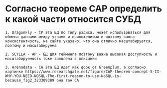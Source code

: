 # Согласно теореме CAP определить к какой части относится СУБД

	1. DragonFly - CP Эта БД по типу рэдиса, может использоваться для обмена данными между узлами и приложениями и поэтому важна консистентность, на сайте указано, что она отлично масштабируется, поэтому и масштабируема 
	
	2. SCYLLA - AP - БД для гейминга поэтому важна высокая доступность и масштабируемость тоже заявлена в описании
	
	3. Arenadata - CA Эта БД идет как форк от Greenplum, а согласно картинке https://www.researchgate.net/figure/CAP-theorem-concept-5-II-WHY-YOU-NEED-NOSQL-The-first-reason-to-use-NoSQL-is-because_fig2_323309389 она там CA 
